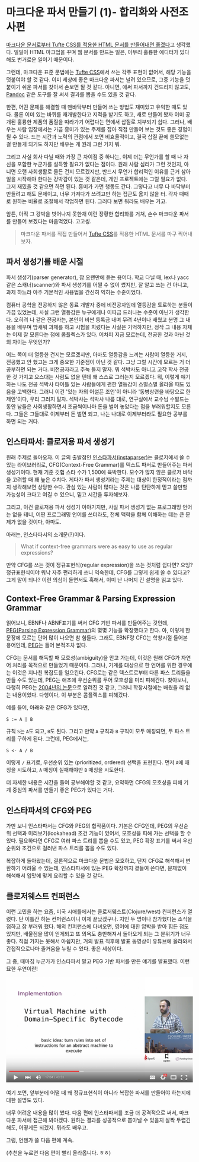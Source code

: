 # 마크다운 파서 만들기 (1)- 합리화와 사전조사편

[마크다운 문서로부터 Tufte CSS를 적용한 HTML 문서를 만들어내면 좋겠다](https://medium.com/happyprogrammer-in-jeju/tufte-css를-보고-5958d167b0c9)고 생각했다. 일일이 HTML 마크업을 꾸며 웹 문서를 만드는 일은, 아무리 훌륭한 에디터가 있다 해도 번거로운 일이기 때문이다.

그런데, 마크다운 표준 문법에는 [Tufte CSS][]에서 쓰는 각주 표현이 없어서, 해당 기능을 덧붙여야 할 것 같다. 이미 세상에 좋은 마크다운 파서는 널려 있으므로, 그중 기능을 덧붙이기 쉬운 파서를 찾아서 손보면 될 것 같다. 아니면, 애써 파서까지 건드리지 않고도, [Pandoc][] 같은 도구를 잘 써서 결과를 뽑을 수도 있을 것 같다.

한편, 어떤 문제를 해결할 때 맨바닥부터 만들어 쓰는 방법도 재미있고 유익한 때도 있다. 물론 이미 있는 바퀴를 재개발한다고 지적을 받기도 하고, 새로 만들어 봤자 이미 공개된 훌륭한 제품의 품질을 따라가기 어렵다는 면에서 삽질로 치부되기 쉽다. 그러나, 배우는 사람 입장에서는 가끔 흥미가 있는 주제를 잡아 직접 만들어 보는 것도 좋은 경험이 될 수 있다. 드는 시간과 노력의 관점에서 보면 비효율적이고, 결국 삽질 끝에 쓸모없는 걸 만들게 되기도 하지만 배우는 게 원래 그런 거지 뭐.

그리고 사실 회사 다닐 때와 가장 큰 차이점 중 하나는, 이제 더는 무언가를 할 때 나 자신을 포함한 누군가를 설득할 필요가 없다는 점이다. 원래 사람 심리가 그런 것인지, 아니면 오랜 사회생활로 물든 건지 모르겠지만, 반드시 무언가 합리적인 이유를 근거 삼아 일을 시작해야 한다는 강박감이 있는 것 같은데, 개인 프로젝트에는 그럴 필요가 없다. 그저 재밌을 것 같으면 하면 된다. 흥미가 가면 행동도 간다. 그렇다고 너무 다 바닥부터 만들려고 해도 문제이고, 너무 가져다가 쓰려고만 하는 접근도 옳지 않을 터. 각자 때때로 원하는 비율로 조절해서 작업하면 된다. 그러다 보면 뭐라도 배우는 거고.

암튼, 아직 그 강박을 벗어나지 못한채 이런 장황한 합리화를 거쳐, 손수 마크다운 파서를 만들어 보겠다는 마음먹었다. 고고씽.

> 마크다운 파서를 직접 만들어서 [Tufte CSS]를 적용한 HTML 문서를 마구 찍어내 보자.

## 파서 생성기를 배운 시절

파서 생성기(parser generator), 참 오랜만에 듣는 용어다. 학교 다닐 때, lex나 yacc 같은 스캐너(scanner)와 파서 생성기를 어쩔 수 없이 썼지만, 잘 알고 쓰는 건 아니고, 과제 하느라 아주 기본적인 사용법을 간신히 익히는 수준이었다.

컴퓨터 공학을 전공하지 않은 동료 개발자 중에 비전공자임에 열등감을 토로하는 분들이 가끔 있었는데, 사실 그런 열등감은 누구에게나 이따금 드러나는 수준이 아닌가 생각한다. 오히려 나 같은 전공자는, 본인이 비싼 등록금 내며 무려 4년이나 배웠고 분명 그 내용을 배우며 밤새워 과제를 하고 시험을 치렀다는 사실은 기억하지만, 정작 그 내용 자체는 이제 잘 모른다는 점에 콤플렉스가 있다. 어차피 지금 모르는데, 전공한 것과 아닌 것의 차이는 무엇인가?

어느 쪽이 더 열등한 건지는 모르겠지만, 아마도 열등감을 느끼는 사람이 열등한 거지, 전공했고 안 했고는 크게 중요한 기준점이 아닌 것 같다. 그냥 그럴 시간에 모르는 거 더 공부하면 되는 거다. 비전공자라고 주눅 들지 말자. 뭐 석박사도 아니고 고작 학사 전공한 것 가지고 으스대는 사람도 없을 텐데 왜 스스로 그러는지 모르겠다. 뭐, 이렇게 얘기하는 나도 전공 석박사 타이틀 있는 사람들에게 괜한 열등감이 스멀스멀 올라올 때도 있음을 고백한다. 그러니 이건 '있는 자의 어설픈 조언'이 아니라 '동병상련을 바탕으로 한 제안'이다, 우리 그러지 말자. 석박사는 석박사 나름 대로, 연구실에서 교수님 수발드는 동안 남들은 사회생활하면서 조금씩이나마 돈을 벌어 놓았다는 점을 부러워할지도 모른다. 그들은 그들대로 이제부터 돈 벌면 되고, 나는 나대로 이제부터라도 필요한 공부를 하면 되는 거다.

## 인스타파서: 클로저용 파서 생성기

원래 주제로 돌아오자. 이 글의 출발점인 [인스타파서(instaparser)][Instaparser]는 클로저에서 쓸 수 있는 라이브러리로, CFG(Context-Free Grammar)를 텍스트 파서로 만들어주는 파서 생성기이다. 현재 기준 깃헙 스타 수가 1,500에 육박한다. 모수가 많지 않은 클로저 바닥을 고려할 때 꽤 높은 수치다. 게다가 파서 생성기라는 주제는 대상이 한정적이라는 점까지 생각해보면 상당한 수다. 관심 있는 사람이 많다는 것은 나름 탄탄하게 믿고 쓸만할 가능성이 크다고 여길 수 있으니, 믿고 시간을 투자해보자.

그리고, 이건 클로저용 파서 생성기 이야기지만, 사실 파서 생성기 없는 프로그래밍 언어는 없을 테니, 어떤 프로그래밍 언어를 쓰더라도, 전체 맥락을 함께 이해하는 데는 큰 문제가 없을 것이다, 아마도.

아래는, 인스타파서의 소개문(?)이다.

> What if context-free grammars were as easy to use as regular expressions?

만약 CFG를 쓰는 것이 정규표현식(regular expression)을 쓰는 것처럼 쉽다면? 으잉? 정규표현식이야 워낙 자주 편리하게 쓰니 익숙한데, CFG를 그렇게 쉽게 쓸 수 있다고? 그게 말이 되나? 이런 의심이 들면서도 혹해서, 이미 난 나머지 긴 설명을 읽고 있다.

## Context-Free Grammar & Parsing Expression Grammar

읽어보니, EBNF나 ABNF표기를 써서 CFG 기반 파서를 만들어주는 것인데, [PEG(Parsing Expression Grammar)][PEG]의 몇몇 기능을 확장했다고 한다. 아, 이렇게 한 문장에 모르는 단어 많이 나오면 참 힘들다. 그래도, EBNF랑 CFG는 학창시절 들어본 용어인데, [PEG]는 들어 본적조차 없다.

CFG는 문서를 해독할 때 모호성(ambiguity)을 안고 가는데, 이것은 원래 CFG가 자연어 처리를 목적으로 만들었기 때문이다. 그러나, 기계를 대상으로 한 언어를 위한 경우에는 이것은 지나친 복잡도를 일으킨다. CFG로는 같은 텍스트로부터 다른 파스 트리들을 만들 수도 있는데, PEG는 애초에 우선순위를 두어 모호성을 미리 피해간다. 찾아보니, 다행히 PEG는 [2004년의 논문](http://www.brynosaurus.com/pub/lang/peg.pdf)으로 알려진 것 같고, 그러니 학창시절에는 배웠을 리 없는 내용이었다. 다행이다, 이 부분은 콤플렉스를 피해갔다.

예를 들어, 아래와 같은 CFG가 있다면,

    S := A | B

규칙 `S`는 `A`도 되고, `B`도 된다. 그리고 만약 `A` 규칙과 `B` 규칙이 모두 매칭되면, 두 파스 트리를 구하게 된다. 그런데, PEG에서는,

    S <- A / B

이렇게 `/` 표기로, 우선순위 있는 (prioritized, ordered) 선택을 표현한다. 먼저 `A`에 매칭을 시도하고, `A` 매칭이 실패해야만 `B` 매칭을 시도한다.

더 자세한 내용은 시간을 들여 공부해야할 것 같고, 요약하면 CFG의 모호성을 피해 기계 중심의 파서를 만들기 좋은 PEG가 있다는 거다.

## 인스타파서의 CFG와 PEG

가만 보니 인스타파서는 CFG와 PEG의 합작품이다. 기본은 CFG인데, PEG의 우선순위 선택과 미리보기(lookahead) 조건 기능이 있어서, 모호성을 피해 가는 선택을 할 수 있다. 필요하다면 CFG로 여러 파스 트리를 뽑을 수도 있고, PEG 확장 표기를 써서 우선순위와 조건으로 걸러낸 파스 트리를 뽑을 수도 있다.

복잡하게 돌아왔는데, 결론적으로 마크다운 문법은 모호하고, 단지 CFG로 해석해서 변환하기 어려울 수 있는데, 인스타파서에 있는 PEG 확장까지 곁들여 쓴다면, 문제없이 해석해서 입맛에 맞게 요리할 수 있을 것 같다.

## 클로저웨스트 컨퍼런스

이런 고민을 하는 요즘, 미국 시애틀에서는 클로저웨스트(Clojure/west) 컨퍼런스가 열렸다. 단 이틀간 하는 컨퍼런스이니 이제 끝났겠구나. 지인 두 명이나 참가했다는 소식을 접하고 참 부러워 했다. 해외 컨퍼런스에 다녀오면, 영어에 대한 압박을 받아 힘든 점도 있지만, 배울점을 많이 얻게되고 또 의욕도 충만해져서 돌아오게 되는 그 분위기가 너무 좋다. 직접 가지는 못해서 아쉽지만, 거의 발표 직후에 발표 동영상이 유튜브에 올라와서 간접적으로나마 즐거움을 누릴 수 있다. 좋은 세상이다.

그 중, 때마침 누군가가 인스타파서 말고 PEG 기반 파서를 만든 얘기를 발표했다. 이런 묘한 우연이란!

[![Parsing Text with a Virtual Machine - Ghadi Shayban](instaparse/vm_ds_bytecode.png)](https://youtu.be/9Q--oX5muxw)

여기 보면, 앞부분에 어떨 때 왜 정규표현식이 아니라 복잡한 파서를 만들어야 하는지에 대한 설명도 있다.

너무 어려운 내용을 많이 썼다. 다음 편에 인스타파서를 조금 더 공격적으로 써서, 마크다운 파서에 접근해 봐야겠다. 원하는 결과를 성공적으로 뽑아낼 수 있을지 살짝 두렵긴 해도, 어떻게든 되겠지. 뭐라도 배우고.

그럼, 언젠가 쓸 다음 편에 계속.

(추천을 누르면 다음 편이 빨리 올라옵니다. ㅎㅎ)

[Tufte CSS]: http://edwardtufte.github.io/tufte-css/
[Pandoc]: http://pandoc.org
[Instaparser]: https://github.com/Engelberg/instaparse
[PEG]: https://en.wikipedia.org/wiki/Parsing_expression_grammar
